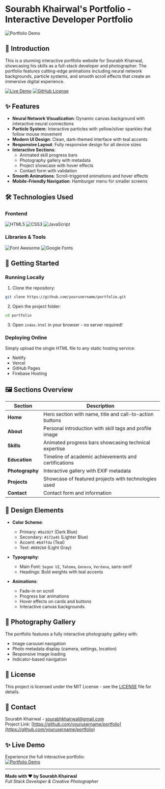 # Sourabh Khairwal's Portfolio - Interactive Developer Portfolio

![Portfolio Demo](https://media.giphy.com/media/v1.Y2lkPTc5MGI3NjExN2RqOWp1cnN5bG1xMnl0bGp1b3pucjV1YzB1eHZ0b2V4a3g5eDRkZCZlcD12MV9pbnRlcm5hbF9naWZfYnlfaWQmY3Q9Zw/3o7abwbzKeY8Z0bT3q/giphy.gif)

## 🌟 Introduction

This is a stunning interactive portfolio website for Sourabh Khairwal, showcasing his skills as a full-stack developer and photographer. The portfolio features cutting-edge animations including neural network backgrounds, particle systems, and smooth scroll effects that create an immersive digital experience.

[![Live Demo]([https://img.shields.io/badge/Live-Demo-brightgreen?style=for-the-badge)](https://s0urabh-portfolio.netlify.app/)
[![GitHub License](https://img.shields.io/badge/license-MIT-blue?style=for-the-badge)](https://github.com/soura8hs/s0urabh-portfolio)

## ✨ Features

- **Neural Network Visualization**: Dynamic canvas background with interactive neural connections
- **Particle System**: Interactive particles with yellow/silver sparkles that follow mouse movement
- **Modern UI Design**: Clean, dark-themed interface with teal accents
- **Responsive Layout**: Fully responsive design for all device sizes
- **Interactive Sections**:
  - Animated skill progress bars
  - Photography gallery with metadata
  - Project showcase with hover effects
  - Contact form with validation
- **Smooth Animations**: Scroll-triggered animations and hover effects
- **Mobile-Friendly Navigation**: Hamburger menu for smaller screens

## 🛠 Technologies Used

### Frontend
![HTML5](https://img.shields.io/badge/HTML5-E34F26?style=for-the-badge&logo=html5&logoColor=white)
![CSS3](https://img.shields.io/badge/CSS3-1572B6?style=for-the-badge&logo=css3&logoColor=white)
![JavaScript](https://img.shields.io/badge/JavaScript-F7DF1E?style=for-the-badge&logo=javascript&logoColor=black)

### Libraries & Tools
![Font Awesome](https://img.shields.io/badge/Font%20Awesome-339AF0?style=for-the-badge&logo=font-awesome&logoColor=white)
![Google Fonts](https://img.shields.io/badge/Google%20Fonts-4285F4?style=for-the-badge&logo=google-fonts&logoColor=white)

## 🚀 Getting Started

### Running Locally

1. Clone the repository:
```bash
git clone https://github.com/yourusername/portfolio.git
```

2. Open the project folder:
```bash
cd portfolio
```

3. Open `index.html` in your browser - no server required!

### Deploying Online

Simply upload the single HTML file to any static hosting service:
- Netlify
- Vercel
- GitHub Pages
- Firebase Hosting

## 🖼️ Sections Overview

| Section | Description |
|---------|-------------|
| **Home** | Hero section with name, title and call-to-action buttons |
| **About** | Personal introduction with skill tags and profile image |
| **Skills** | Animated progress bars showcasing technical expertise |
| **Education** | Timeline of academic achievements and certifications |
| **Photography** | Interactive gallery with EXIF metadata |
| **Projects** | Showcase of featured projects with technologies used |
| **Contact** | Contact form and information |

## 🎨 Design Elements

- **Color Scheme**:
  - Primary: `#0a192f` (Dark Blue)
  - Secondary: `#172a45` (Lighter Blue)
  - Accent: `#64ffda` (Teal)
  - Text: `#8892b0` (Light Gray)

- **Typography**:
  - Main Font: `Segoe UI`, `Tahoma`, `Geneva`, `Verdana`, sans-serif
  - Headings: Bold weights with teal accents

- **Animations**:
  - Fade-in on scroll
  - Progress bar animations
  - Hover effects on cards and buttons
  - Interactive canvas backgrounds

## 📸 Photography Gallery

The portfolio features a fully interactive photography gallery with:

- Image carousel navigation
- Photo metadata display (camera, settings, location)
- Responsive image loading
- Indicator-based navigation

## 📜 License

This project is licensed under the MIT License - see the [LICENSE](LICENSE) file for details.

## 💌 Contact

Sourabh Khairwal - [sourabhkhairwal@gmail.com](mailto:sourabhkhairwal@gmail.com)  
Project Link: [https://github.com/yourusername/portfolio](https://github.com/yourusername/portfolio)

## ✨ Live Demo

Experience the full interactive portfolio:  
[![Portfolio Demo](https://img.shields.io/badge/View-Portfolio-teal?style=for-the-badge&logo=google-chrome&logoColor=white)](https://s0urabh-portfolio.netlify.app/)

---

**Made with ❤️ by Sourabh Khairwal**  
*Full Stack Developer & Creative Photographer*
